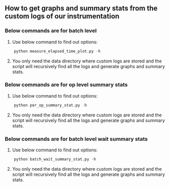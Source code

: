 ## How to get graphs and summary stats from the custom logs of our instrumentation


### Below commands are for batch level 

1. Use below command to find out options:

```python
    python measure_elapsed_time_plot.py -h
```


2. You only need the data directory where custom logs are stored and the script will recursively find all the logs and generate graphs and summary stats.


### Below commands are for op level summary stats

1. Use below command to find out options:

```python
    python per_op_summary_stat.py -h
```

2. You only need the data directory where custom logs are stored and the script will recursively find all the logs and generate graphs and summary stats.

### Below commands are for batch level wait summary stats

1. Use below command to find out options:

```python
    python batch_wait_summary_stat.py -h
```

2. You only need the data directory where custom logs are stored and the script will recursively find all the logs and generate graphs and summary stats.